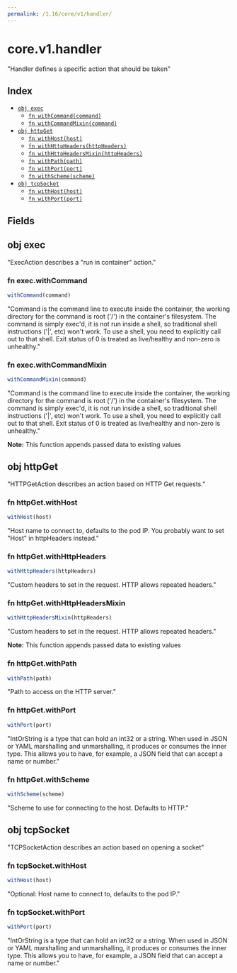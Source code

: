 ```yaml
---
permalink: /1.16/core/v1/handler/
---
```


# core.v1.handler

"Handler defines a specific action that should be taken"

## Index

* [`obj exec`](#obj-exec)
  * [`fn withCommand(command)`](#fn-execwithcommand)
  * [`fn withCommandMixin(command)`](#fn-execwithcommandmixin)
* [`obj httpGet`](#obj-httpget)
  * [`fn withHost(host)`](#fn-httpgetwithhost)
  * [`fn withHttpHeaders(httpHeaders)`](#fn-httpgetwithhttpheaders)
  * [`fn withHttpHeadersMixin(httpHeaders)`](#fn-httpgetwithhttpheadersmixin)
  * [`fn withPath(path)`](#fn-httpgetwithpath)
  * [`fn withPort(port)`](#fn-httpgetwithport)
  * [`fn withScheme(scheme)`](#fn-httpgetwithscheme)
* [`obj tcpSocket`](#obj-tcpsocket)
  * [`fn withHost(host)`](#fn-tcpsocketwithhost)
  * [`fn withPort(port)`](#fn-tcpsocketwithport)

## Fields

## obj exec

"ExecAction describes a \"run in container\" action."

### fn exec.withCommand

```ts
withCommand(command)
```

"Command is the command line to execute inside the container, the working directory for the command  is root ('/') in the container's filesystem. The command is simply exec'd, it is not run inside a shell, so traditional shell instructions ('|', etc) won't work. To use a shell, you need to explicitly call out to that shell. Exit status of 0 is treated as live/healthy and non-zero is unhealthy."

### fn exec.withCommandMixin

```ts
withCommandMixin(command)
```

"Command is the command line to execute inside the container, the working directory for the command  is root ('/') in the container's filesystem. The command is simply exec'd, it is not run inside a shell, so traditional shell instructions ('|', etc) won't work. To use a shell, you need to explicitly call out to that shell. Exit status of 0 is treated as live/healthy and non-zero is unhealthy."

**Note:** This function appends passed data to existing values

## obj httpGet

"HTTPGetAction describes an action based on HTTP Get requests."

### fn httpGet.withHost

```ts
withHost(host)
```

"Host name to connect to, defaults to the pod IP. You probably want to set \"Host\" in httpHeaders instead."

### fn httpGet.withHttpHeaders

```ts
withHttpHeaders(httpHeaders)
```

"Custom headers to set in the request. HTTP allows repeated headers."

### fn httpGet.withHttpHeadersMixin

```ts
withHttpHeadersMixin(httpHeaders)
```

"Custom headers to set in the request. HTTP allows repeated headers."

**Note:** This function appends passed data to existing values

### fn httpGet.withPath

```ts
withPath(path)
```

"Path to access on the HTTP server."

### fn httpGet.withPort

```ts
withPort(port)
```

"IntOrString is a type that can hold an int32 or a string.  When used in JSON or YAML marshalling and unmarshalling, it produces or consumes the inner type.  This allows you to have, for example, a JSON field that can accept a name or number."

### fn httpGet.withScheme

```ts
withScheme(scheme)
```

"Scheme to use for connecting to the host. Defaults to HTTP."

## obj tcpSocket

"TCPSocketAction describes an action based on opening a socket"

### fn tcpSocket.withHost

```ts
withHost(host)
```

"Optional: Host name to connect to, defaults to the pod IP."

### fn tcpSocket.withPort

```ts
withPort(port)
```

"IntOrString is a type that can hold an int32 or a string.  When used in JSON or YAML marshalling and unmarshalling, it produces or consumes the inner type.  This allows you to have, for example, a JSON field that can accept a name or number."